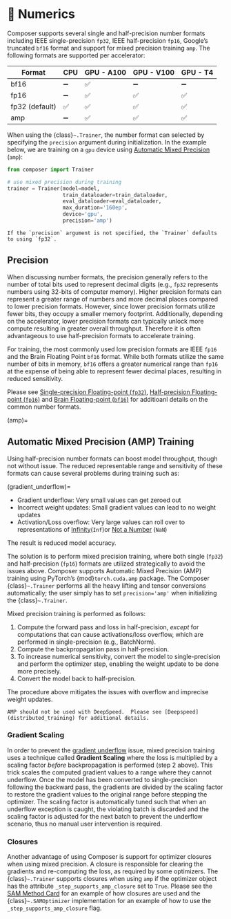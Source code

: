 # 🔢 Numerics

Composer supports several single and half-precision number formats including IEEE single-precision `fp32`, IEEE half-precision `fp16`, Google’s truncated `bf16` format and support for mixed precision training `amp`.  The following formats are supported per accelerator:

| Format         | CPU | GPU - A100 | GPU - V100 | GPU - T4 |
| -------------- | --- |----------- | ---------- | -------- |
| bf16           | ➖   | ✅         | ➖         | ➖        |
| fp16           | ➖   | ✅         | ✅         | ✅        |
| fp32 (default) | ✅   | ✅         | ✅         | ✅        |
| amp            | ➖   | ✅         | ✅         | ✅        |

When using the {class}`~.Trainer`, the number format can selected by specifying the `precision` argument during initialization. In the example below, we are training on a `gpu` device using [Automatic Mixed Precision](amp) (`amp`):

```python
from composer import Trainer

# use mixed precision during training
trainer = Trainer(model=model,
                  train_dataloader=train_dataloader,
                  eval_dataloader=eval_dataloader,
                  max_duration='160ep',
                  device='gpu',
                  precision='amp')
```

```{note}
If the `precision` argument is not specified, the `Trainer` defaults to using `fp32`.
```

## Precision

When discussing number formats, the precision generally refers to the number of total bits used to represent decimal digits (e.g., `fp32` represents numbers using 32-bits of computer memory).  Higher precision formats can represent a greater range of numbers and more decimal places compared to lower precision formats.  However, since lower precision formats utilize fewer bits, they occupy a smaller memory footprint.  Additionally, depending on the accelerator, lower precision formats can typically unlock more compute resulting in greater overall throughput.  Therefore it is often advantageous to use half-precision formats to accelerate training.

For training, the most commonly used low precision formats are IEEE `fp16` and the Brain Floating Point `bf16` format.  While both formats utilize the same number of bits in memory, `bf16` offers a greater numerical range than `fp16` at the expense of being able to represent fewer decimal places, resulting in reduced sensitivity.

Please see [Single-precision Floating-point (`fp32`)](https://en.wikipedia.org/wiki/Single-precision_floating-point_format), [Half-precision Floating-point (`fp16`)](https://en.wikipedia.org/wiki/Half-precision_floating-point_format) and [Brain Floating-point (`bf16`)](https://en.wikipedia.org/wiki/Bfloat16_floating-point_format) for additioanl details on the common number formats.

(amp)=
## Automatic Mixed Precision (AMP) Training

Using half-precision number formats can boost model throughput, though not without issue.  The reduced representable range and sensitivity of these formats can cause several problems during training such as:

(gradient_underflow)=
- Gradient underflow: Very small values can get zeroed out
- Incorrect weight updates: Small gradient values can lead to no weight updates
- Activation/Loss overflow: Very large values can roll over to representations of [Infinity](https://en.wikipedia.org/wiki/Infinity#Computing)(`Inf`)or [Not a Number](https://en.wikipedia.org/wiki/NaN) (`NaN`)

The result is reduced model accuracy.

The solution is to perform mixed precision training, where both single (`fp32`) and half-precision (`fp16`) formats are utilized strategically to avoid the issues above.  Composer supports Automatic Mixed Precision (AMP) training using PyTorch’s {mod}`torch.cuda.amp` package. The Composer {class}`~.Trainer` performs all the heavy lifting and tensor conversions automatically; the user simply has to set `precision='amp'` when initializing the {class}`~.Trainer`.

Mixed precision training is performed as follows:

1. Compute the forward pass and loss in half-precision, *except* for computations that can cause activations/loss overflow, which are performed in single-precision (e.g., BatchNorm).
2. Compute the backpropagation pass in half-precision.
3. To increase numerical sensitivity, convert the model to single-precision and perform the optimizer step, enabling the weight update to be done more precisely.
4. Convert the model back to half-precision.

The procedure above mitigates the issues with overflow and imprecise weight updates.

```{warning}
AMP should not be used with DeepSpeed.  Please see [Deepspeed](distributed_training) for additional details.
```

### Gradient Scaling

In order to prevent the [gradient underflow](gradient_underflow) issue, mixed precision training uses a technique called **Gradient Scaling** where the loss is multiplied by a scaling factor *before* backpropagation is performed (step 2 above). This trick scales the computed gradient values to a range where they cannot underflow.  Once the model has been converted to single-precision following the backward pass, the gradients are divided by the scaling factor to restore the gradient values to the original range before stepping the optimizer.  The scaling factor is automatically tuned such that when an underflow exception is caught, the violating batch is discarded and the scaling factor is adjusted for the next batch to prevent the underflow scenario, thus no manual user intervention is required.

### Closures

Another advantage of using Composer is support for optimizer closures when using mixed precision.  A closure is responsible for clearing the gradients and re-computing the loss, as required by some optimizers. The {class}`~.Trainer` supports closures when using `amp` if the optimizer object has the attribute `_step_supports_amp_closure` set to `True`.  Please see the [SAM Method Card](../method_cards/sam.md) for an example of how closures are used and the {class}`~.SAMOptimizer` implementation for an example of how to use the `_step_supports_amp_closure` flag.